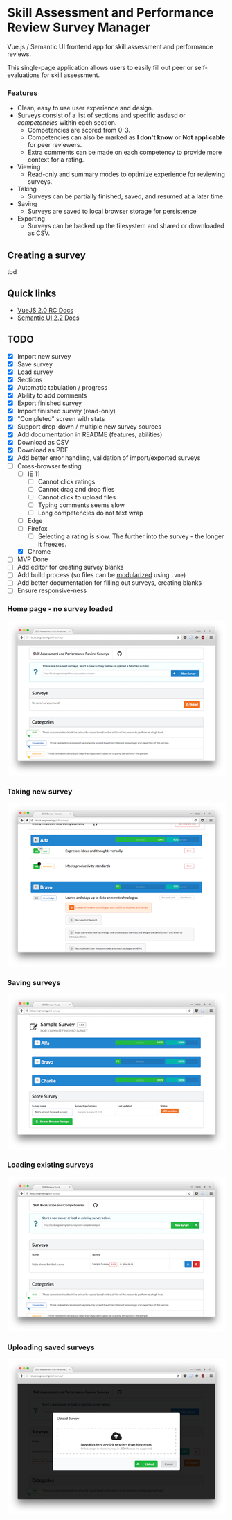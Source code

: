 # Skill Assessment and Performance Review Survey Manager

Vue.js / Semantic UI frontend app for skill assessment and performance reviews.

This single-page application allows users to easily fill out peer or self-evaluations for skill assessment.

### Features

- Clean, easy to use user experience and design.
- Surveys consist of a list of sections and specific asdasd or *competencies* within each section.
    - Competencies are scored from 0-3.
    - Competencies can also be marked as **I don't know** or **Not applicable** for peer reviewers.
    - Extra comments can be made on each competency to provide more context for a rating.
- Viewing
    - Read-only and summary modes to optimize experience for reviewing surveys.
- Taking
    - Surveys can be partially finished, saved, and resumed at a later time.
- Saving
    - Surveys are saved to local browser storage for persistence
- Exporting
    - Surveys can be backed up the filesystem and shared or downloaded as CSV.

## Creating a survey

tbd

## Quick links

- [VueJS 2.0 RC Docs](http://rc.vuejs.org/guide/)
- [Semantic UI 2.2 Docs](http://semantic-ui.com/introduction/getting-started.html)

## TODO

- [x] Import new survey
- [x] Save survey
- [x] Load survey
- [x] Sections
- [x] Automatic tabulation / progress
- [x] Ability to add comments
- [x] Export finished survey
- [x] Import finished survey (read-only)
- [x] "Completed" screen with stats
- [x] Support drop-down / multiple new survey sources
- [x] Add documentation in README (features, abilities)
- [x] Download as CSV
- [x] Download as PDF
- [x] Add better error handling, validation of import/exported surveys
- [ ] Cross-browser testing
    - [ ] IE 11
        - [ ] Cannot click ratings
        - [ ] Cannot drag and drop files
        - [ ] Cannot click to upload files
        - [ ] Typing comments seems slow
        - [ ] Long competencies do not text wrap
    - [ ] Edge
    - [ ] Firefox
        - [ ] Selecting a rating is slow. The further into the survey - the longer it freezes.
    - [x] Chrome
- [ ] MVP Done
- [ ] Add editor for creating survey blanks
- [ ] Add build process (so files can be [modularized](https://vuex.vuejs.org/en/structure.html) using `.vue`)
- [ ] Add better documentation for filling out surveys, creating blanks
- [ ] Ensure responsive-ness

### Home page - no survey loaded
![home](img/1.home.png)

### Taking new survey
![survey](img/2.survey.png)

### Saving surveys
![saving](img/3.saving.png)

### Loading existing surveys
![loading](img/4.loading.png)

### Uploading saved surveys
![loading](img/5.uploading.png)

